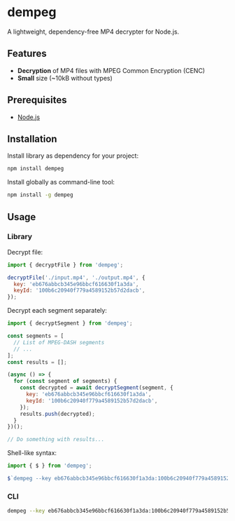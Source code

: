# dempeg

A lightweight, dependency-free MP4 decrypter for Node.js.

## Features

- **Decryption** of MP4 files with MPEG Common Encryption (CENC)
- **Small** size (~10kB without types)

## Prerequisites

- [Node.js](https://nodejs.org/en)

## Installation

Install library as dependency for your project:

```bash
npm install dempeg
```

Install globally as command-line tool:

```bash
npm install -g dempeg
```

## Usage

### Library

Decrypt file:

```js
import { decryptFile } from 'dempeg';

decryptFile('./input.mp4', './output.mp4', {
  key: 'eb676abbcb345e96bbcf616630f1a3da',
  keyId: '100b6c20940f779a4589152b57d2dacb',
});
```

Decrypt each segment separately:

```js
import { decryptSegment } from 'dempeg';

const segments = [
  // List of MPEG-DASH segments
  // ...
];
const results = [];

(async () => {
  for (const segment of segments) {
    const decrypted = await decryptSegment(segment, {
      key: 'eb676abbcb345e96bbcf616630f1a3da',
      keyId: '100b6c20940f779a4589152b57d2dacb',
    });
    results.push(decrypted);
  }
})();

// Do something with results...
```

Shell-like syntax:

```js
import { $ } from 'dempeg';

$`dempeg --key eb676abbcb345e96bbcf616630f1a3da:100b6c20940f779a4589152b57d2dacb ./input.mp4 ./output.mp4`;
```

### CLI

```bash
dempeg --key eb676abbcb345e96bbcf616630f1a3da:100b6c20940f779a4589152b57d2dacb ./input.mp4 ./output.mp4
```
